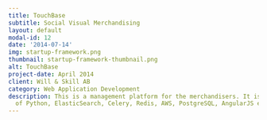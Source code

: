```yaml
---
title: TouchBase
subtitle: Social Visual Merchandising
layout: default
modal-id: 12
date: '2014-07-14'
img: startup-framework.png
thumbnail: startup-framework-thumbnail.png
alt: TouchBase
project-date: April 2014
client: Will & Skill AB
category: Web Application Development
description: This is a management platform for the merchandisers. It is built on top
  of Python, ElasticSearch, Celery, Redis, AWS, PostgreSQL, AngularJS etc.
---
```


